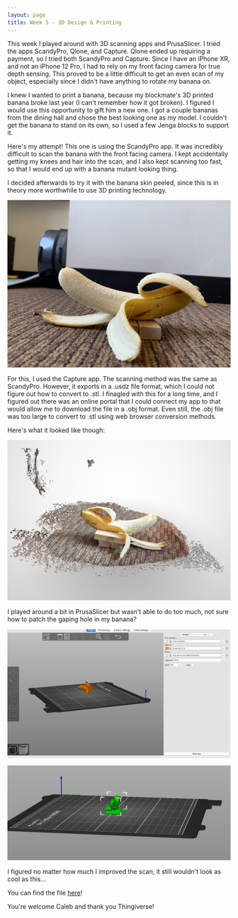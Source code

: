 ```yaml
---
layout: page
title: Week 5 - 3D Design & Printing
---
```


This week I played around with 3D scanning apps and PrusaSlicer. I tried the apps ScandyPro, Qlone, and Capture. Qlone ended up requiring a payment, so I tried both ScandyPro and Capture. Since I have an iPhone XR, and not an iPhone 12 Pro, I had to rely on my front facing camera for true depth sensing. This proved to be a little difficult to get an even scan of my object, especially since I didn't have anything to rotate my banana on.

I knew I wanted to print a banana, because my blockmate's 3D printed banana broke last year (I can't remember how it got broken). I figured I would use this opportunity to gift him a new one. I got a couple bananas from the dining hall and chose the best looking one as my model. I couldn't get the banana to stand on its own, so I used a few Jenga blocks to support it. 

Here's my attempt! This one is using the ScandyPro app. It was incredibly difficult to scan the banana with the front facing camera. I kept accidentally getting my knees and hair into the scan, and I also kept scanning too fast, so that I would end up with a banana mutant looking thing.

<script src="https://embed.github.com/view/3d/azhou4/ps70/master/assets/stl/scandy.stl"></script>

I decided afterwards to try it with the banana skin peeled, since this is in theory more worthwhile to use 3D printing technology. 

![Banana](assets/week5-banana.jpg)

For this, I used the Capture app. The scanning method was the same as ScandyPro. However, it exports in a .usdz file format, which I could not figure out how to convert to .stl. I finagled with this for a long time, and I figured out there was an online portal that I could connect my app to that would allow me to download the file in a .obj format. Even still, the .obj file was too large to convert to .stl using web browser conversion methods. 


Here's what it looked like though:

![Banana](assets/bananapeel.png)

I played around a bit in PrusaSlicer but wasn't able to do too much, not sure how to patch the gaping hole in my banana?

![Banana](assets/prusaslicer.png)

![Banana](assets/prusaholes.png)

I figured no matter how much I improved the scan, it still wouldn't look as cool as this...

<script src="https://embed.github.com/view/3d/azhou4/ps70/master/assets/stl/BananaKnightV2.stl"></script>

You can find the file <a href="https://github.com/azhou4/ps70/blob/main/assets/stl/BananaKnightV2.stl"> here</a>!

You're welcome Caleb and thank you Thingiverse!